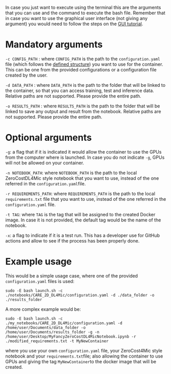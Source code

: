 In case you just want to execute using the terminal this are the arguments that you can use and the command to execute the bash file. Remember that in case you want to use the graphical user interface (not giving any argument) you would need to follow the steps on the [GUI tutorial](GUI_USER_GUIDE.md).


# **Mandatory** arguments

  `-c CONFIG_PATH` : where `CONFIG_PATH` is the path to the `configuration.yaml` file (which follows the [defined structure](FORMAT.md)) you want to use for the container. This can be one from the provided configurations or a configuration file created by the user.

  `-d DATA_PATH` : where `DATA_PATH` is the path to the folder that will be linked to the container, so that you can access training, test and inference data. Relative paths are not supported. Please provide the entire path.

  `-o RESULTS_PATH` : where `RESULTS_PATH` is the path to the folder that will be linked to save any output and result from the notebook. Relative paths are not supported. Please provide the entire path.

# **Optional** arguments

  `-g`: a flag that if it is indicated it would allow the container to use the GPUs from the computer where is launched. In case you do not indicate `-g`, GPUs will not be allowed on your container.

  `-n NOTEBOOK_PATH`: where `NOTEBOOK_PATH` is the path to the local ZeroCostDL4Mic style notebook that you want to use, instead of the one referred in the `configuration.yaml`file. 

  `-r REQUIREMENTS_PATH`: where `REQUIREMENTS_PATH` is the path to the local `requirements.txt` file that you want to use, instead of the one referred in the `configuration.yaml` file. 

  `-t TAG`: where `TAG` is the tag that will be assigned to the created Docker image. In case it is not provided, the default tag would be the name of the notebook.

  `-x`: a flag to indicate if it is a test run. This has a developer use for GitHub actions and allow to see if the process has been properly done.

# **Example** usage

This would be a simple usage case, where one of the provided `configuration.yaml` files is used:

```
sudo -E bash launch.sh -c ./notebooks/CARE_2D_DL4Mic/configuration.yaml -d ./data_folder -o ./results_folder
```

A more complex example would be:

```
sudo -E bash launch.sh -c ./my_notebooks/CARE_2D_DL4Mic/configuration.yaml -d /home/user/Documents/data_folder -o /home/user/Documents/results_folder -g -n /home/user/Desktop/MyFancyZeroCostDL4MicNotebook.ipynb -r ./modified_requirements.txt -t MyNewContainer
```

where you use your own `configuration.yaml` file, your ZeroCost4Mic style notebook and your `requirements.txt`file; also allowing the container to use GPUs and giving the tag `MyNewContainer`to the docker image that will be created.